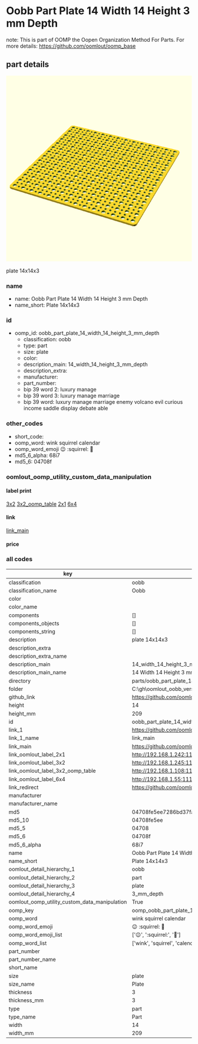 # Oobb Part Plate 14 Width 14 Height 3 mm Depth  

note: This is part of OOMP the Oopen Organization Method For Parts. For more details: https://github.com/oomlout/oomp_base

##  part details
  

[![](3dpr.png)](3dpr.png)

plate 14x14x3



### name
* name: Oobb Part Plate 14 Width 14 Height 3 mm Depth
* name_short: Plate 14x14x3 
### id
* oomp_id: oobb_part_plate_14_width_14_height_3_mm_depth
  * classification: oobb
  * type: part
  * size: plate
  * color: 
  * description_main: 14_width_14_height_3_mm_depth
  * description_extra: 
  * manufacturer: 
  * part_number: 
  * bip 39 word 2: luxury manage
  * bip 39 word 3: luxury manage marriage
  * bip 39 word: luxury manage marriage enemy volcano evil curious income saddle display debate able

### other_codes
* short_code: 
* oomp_word: wink squirrel calendar
* oomp_word_emoji :wink: :squirrel: :calendar:
* md5_6_alpha: 68i7
* md5_6: 04708f






### oomlout_oomp_utility_custom_data_manipulation
#### label print
[3x2](http://192.168.1.245:1112/?label=oomp%2068i7)
[3x2_oomp_table](http://192.168.1.108:1112/?label=oomp%2068i7)
[2x1](http://192.168.1.242:1112/?label=oomp%2068i7)
[6x4](http://192.168.1.55:1112/?label=oomp%2068i7)    

#### link

[link_main](https://github.com/oomlout/oomlout_oobb_version_4_generated_parts/tree/main/navigation_oomp/oobb/part/plate/14_width_14_height_3_mm_depth/part)                              

#### price







### all codes 
| key | value |  
| --- | --- |  
| classification | oobb |  
| classification_name | Oobb |  
| color |  |  
| color_name |  |  
| components | [] |  
| components_objects | [] |  
| components_string | [] |  
| description | plate 14x14x3 |  
| description_extra |  |  
| description_extra_name |  |  
| description_main | 14_width_14_height_3_mm_depth |  
| description_main_name | 14 Width 14 Height 3 mm Depth |  
| directory | parts/oobb_part_plate_14_width_14_height_3_mm_depth |  
| folder | C:\gh\oomlout_oobb_version_4_generated_parts\parts\oobb_part_plate_14_width_14_height_3_mm_depth |  
| github_link | https://github.com/oomlout/oomlout_oomp_part_src/tree/main/parts/oobb_part_plate_14_width_14_height_3_mm_depth |  
| height | 14 |  
| height_mm | 209 |  
| id | oobb_part_plate_14_width_14_height_3_mm_depth |  
| link_1 | https://github.com/oomlout/oomlout_oobb_version_4_generated_parts/tree/main/navigation_oomp/oobb/part/plate/14_width_14_height_3_mm_depth/part |  
| link_1_name | link_main |  
| link_main | https://github.com/oomlout/oomlout_oobb_version_4_generated_parts/tree/main/navigation_oomp/oobb/part/plate/14_width_14_height_3_mm_depth/part |  
| link_oomlout_label_2x1 | http://192.168.1.242:1112/?label=oomp%2068i7 |  
| link_oomlout_label_3x2 | http://192.168.1.245:1112/?label=oomp%2068i7 |  
| link_oomlout_label_3x2_oomp_table | http://192.168.1.108:1112/?label=oomp%2068i7 |  
| link_oomlout_label_6x4 | http://192.168.1.55:1112/?label=oomp%2068i7 |  
| link_redirect | https://github.com/oomlout/oomlout_oobb_version_4_generated_parts/tree/main/parts/oobb_plate_14_14_03 |  
| manufacturer |  |  
| manufacturer_name |  |  
| md5 | 04708fe5ee7286bd37fad49f10a1bc2a |  
| md5_10 | 04708fe5ee |  
| md5_5 | 04708 |  
| md5_6 | 04708f |  
| md5_6_alpha | 68i7 |  
| name | Oobb Part Plate 14 Width 14 Height 3 mm Depth |  
| name_short | Plate 14x14x3  |  
| oomlout_detail_hierarchy_1 | oobb |  
| oomlout_detail_hierarchy_2 | part |  
| oomlout_detail_hierarchy_3 | plate |  
| oomlout_detail_hierarchy_4 | 3_mm_depth |  
| oomlout_oomp_utility_custom_data_manipulation | True |  
| oomp_key | oomp_oobb_part_plate_14_width_14_height_3_mm_depth |  
| oomp_word | wink squirrel calendar |  
| oomp_word_emoji | :wink: :squirrel: :calendar: |  
| oomp_word_emoji_list | [':wink:', ':squirrel:', ':calendar:'] |  
| oomp_word_list | ['wink', 'squirrel', 'calendar'] |  
| part_number |  |  
| part_number_name |  |  
| short_name |  |  
| size | plate |  
| size_name | Plate |  
| thickness | 3 |  
| thickness_mm | 3 |  
| type | part |  
| type_name | Part |  
| width | 14 |  
| width_mm | 209 |  
